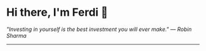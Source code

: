 <h1>Hi there, I'm Ferdi 👋</h1>

<p><em>
  "Investing in yourself is the best investment you will ever make." — Robin Sharma
</em></p>

---

